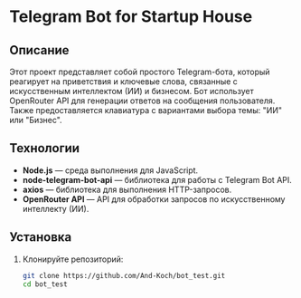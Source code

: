 # Telegram Bot for Startup House

## Описание

Этот проект представляет собой простого Telegram-бота, который реагирует на приветствия и ключевые слова, связанные с искусственным интеллектом (ИИ) и бизнесом. Бот использует OpenRouter API для генерации ответов на сообщения пользователя. Также предоставляется клавиатура с вариантами выбора темы: "ИИ" или "Бизнес".

## Технологии

- **Node.js** — среда выполнения для JavaScript.
- **node-telegram-bot-api** — библиотека для работы с Telegram Bot API.
- **axios** — библиотека для выполнения HTTP-запросов.
- **OpenRouter API** — API для обработки запросов по искусственному интеллекту (ИИ).

## Установка

1. Клонируйте репозиторий:
   ```bash
   git clone https://github.com/And-Koch/bot_test.git
   cd bot_test
